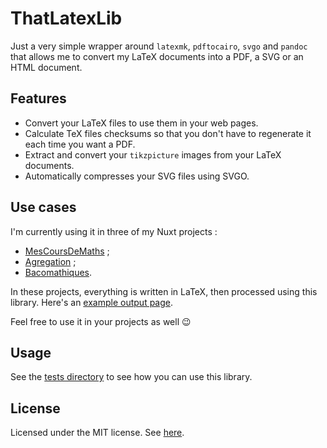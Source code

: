 # ThatLatexLib

Just a very simple wrapper around `latexmk`, `pdftocairo`, `svgo` and `pandoc` that allows me
to convert my LaTeX documents into a PDF, a SVG or an HTML document.

## Features

* Convert your LaTeX files to use them in your web pages.
* Calculate TeX files checksums so that you don't have to regenerate it each time
  you want a PDF.
* Extract and convert your `tikzpicture` images from your LaTeX documents.
* Automatically compresses your SVG files using SVGO.

## Use cases

I'm currently using it in three of my Nuxt projects :

* [MesCoursDeMaths](https://github.com/Skyost/MesCoursDeMaths) ;
* [Agregation](https://github.com/Skyost/Agregation) ;
* [Bacomathiques](https://github.com/Skyost/Bacomathiques).

In these projects, everything is written in LaTeX, then processed using this library.
Here's an [example output page](https://agreg.skyost.eu/developpements/caracterisation-reelle-de-gamma/).

Feel free to use it in your projects as well :wink:

## Usage

See the [tests directory](https://github.com/Skyost/ThatLatexLib/blob/master/tests/) to see how you can use
this library.

## License

Licensed under the MIT license. See [here](https://github.com/Skyost/ThatLatexLib/blob/master/LICENSE).
